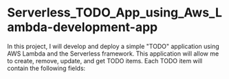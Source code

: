 # Serverless_TODO_App_using_Aws_Lambda-development-app
In this project, I will develop and deploy a simple "TODO" application using AWS Lambda and the Serverless framework. This application will allow me to create, remove, update, and get TODO items. Each TODO item will contain the following fields:
